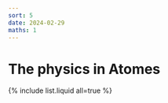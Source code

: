 ```yaml
---
sort: 5
date: 2024-02-29
maths: 1
---
```


# The physics in Atomes

{% include list.liquid all=true %}
